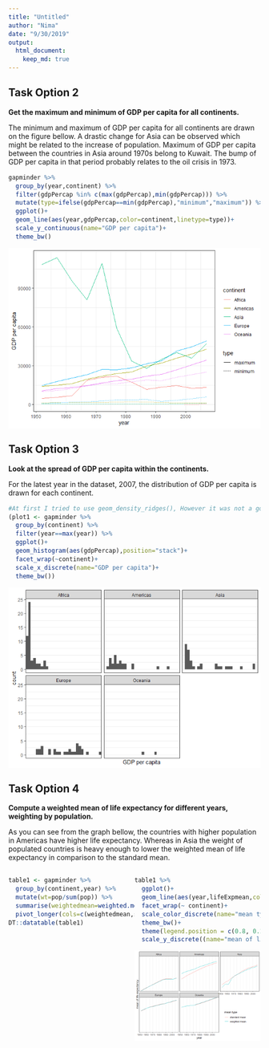 ```yaml
---
title: "Untitled"
author: "Nima"
date: "9/30/2019"
output: 
  html_document:
    keep_md: true
---
```







## Task Option 2

**Get the maximum and minimum of GDP per capita for all continents.**

The minimum and maximum of GDP per capita for all continents are drawn on the figure bellow. A drastic change for Asia can be observed which might be related to the increase of population. Maximum of GDP per capita between the countries in Asia around 1970s belong to Kuwait. The bump of GDP per capita in that period probably relates to  the oil crisis in 1973.


```r
gapminder %>% 
  group_by(year,continent) %>% 
  filter(gdpPercap %in% c(max(gdpPercap),min(gdpPercap))) %>% 
  mutate(type=ifelse(gdpPercap==min(gdpPercap),"minimum","maximum")) %>% 
  ggplot()+
  geom_line(aes(year,gdpPercap,color=continent,linetype=type))+
  scale_y_continuous(name="GDP per capita")+
  theme_bw()
```

<img src="hw03_files/figure-html/Task Option 2-1.png" style="display: block; margin: auto;" />

## Task Option 3

**Look at the spread of GDP per capita within the continents.**

For the latest year in the dataset, 2007, the distribution of GDP per capita is drawn for each continent.


```r
#At first I tried to use geom_density_ridges(), However it was not a good choice cause it didn't plot anything for Oceania. Only two rows belong to Oceania in this dataset and it might not be a good idea to plot the density distribution for that. Therefore, Ichose histogram instead.
(plot1 <- gapminder %>% 
  group_by(continent) %>% 
  filter(year==max(year)) %>% 
  ggplot()+
  geom_histogram(aes(gdpPercap),position="stack")+
  facet_wrap(~continent)+
  scale_x_discrete(name="GDP per capita")+
  theme_bw())
```

<img src="hw03_files/figure-html/Task Option 3-1.png" style="display: block; margin: auto;" />

## Task Option 4

**Compute a weighted mean of life expectancy for different years, weighting by population.**

As you can see from the graph bellow, the countries with higher population in Americas have higher life expectancy. Whereas in Asia the weight of populated countries is heavy enough to lower the weighted mean of life expectancy in comparison to the standard mean.

<!--https://stackoverflow.com/questions/20847371/two-column-layouts-in-rstudio-presentations-slidify-pandoc-->
<div style="float: left;width: 50%;">

```r
table1 <- gapminder %>% 
  group_by(continent,year) %>% 
  mutate(wt=pop/sum(pop)) %>%
  summarise(weightedmean=weighted.mean(lifeExp,wt),standardmean=mean(lifeExp)) %>% 
  pivot_longer(cols=c(weightedmean,standardmean),names_to = "mean_type",values_to = "lifeExpmean") 
DT::datatable(table1)
```

<!--html_preserve--><div id="htmlwidget-63cb8c04280578c7e436" style="width:100%;height:auto;" class="datatables html-widget"></div>
<script type="application/json" data-for="htmlwidget-63cb8c04280578c7e436">{"x":{"filter":"none","data":[["1","2","3","4","5","6","7","8","9","10","11","12","13","14","15","16","17","18","19","20","21","22","23","24","25","26","27","28","29","30","31","32","33","34","35","36","37","38","39","40","41","42","43","44","45","46","47","48","49","50","51","52","53","54","55","56","57","58","59","60","61","62","63","64","65","66","67","68","69","70","71","72","73","74","75","76","77","78","79","80","81","82","83","84","85","86","87","88","89","90","91","92","93","94","95","96","97","98","99","100","101","102","103","104","105","106","107","108","109","110","111","112","113","114","115","116","117","118","119","120"],["Africa","Africa","Africa","Africa","Africa","Africa","Africa","Africa","Africa","Africa","Africa","Africa","Africa","Africa","Africa","Africa","Africa","Africa","Africa","Africa","Africa","Africa","Africa","Africa","Americas","Americas","Americas","Americas","Americas","Americas","Americas","Americas","Americas","Americas","Americas","Americas","Americas","Americas","Americas","Americas","Americas","Americas","Americas","Americas","Americas","Americas","Americas","Americas","Asia","Asia","Asia","Asia","Asia","Asia","Asia","Asia","Asia","Asia","Asia","Asia","Asia","Asia","Asia","Asia","Asia","Asia","Asia","Asia","Asia","Asia","Asia","Asia","Europe","Europe","Europe","Europe","Europe","Europe","Europe","Europe","Europe","Europe","Europe","Europe","Europe","Europe","Europe","Europe","Europe","Europe","Europe","Europe","Europe","Europe","Europe","Europe","Oceania","Oceania","Oceania","Oceania","Oceania","Oceania","Oceania","Oceania","Oceania","Oceania","Oceania","Oceania","Oceania","Oceania","Oceania","Oceania","Oceania","Oceania","Oceania","Oceania","Oceania","Oceania","Oceania","Oceania"],[1952,1952,1957,1957,1962,1962,1967,1967,1972,1972,1977,1977,1982,1982,1987,1987,1992,1992,1997,1997,2002,2002,2007,2007,1952,1952,1957,1957,1962,1962,1967,1967,1972,1972,1977,1977,1982,1982,1987,1987,1992,1992,1997,1997,2002,2002,2007,2007,1952,1952,1957,1957,1962,1962,1967,1967,1972,1972,1977,1977,1982,1982,1987,1987,1992,1992,1997,1997,2002,2002,2007,2007,1952,1952,1957,1957,1962,1962,1967,1967,1972,1972,1977,1977,1982,1982,1987,1987,1992,1992,1997,1997,2002,2002,2007,2007,1952,1952,1957,1957,1962,1962,1967,1967,1972,1972,1977,1977,1982,1982,1987,1987,1992,1992,1997,1997,2002,2002,2007,2007],["weightedmean","standardmean","weightedmean","standardmean","weightedmean","standardmean","weightedmean","standardmean","weightedmean","standardmean","weightedmean","standardmean","weightedmean","standardmean","weightedmean","standardmean","weightedmean","standardmean","weightedmean","standardmean","weightedmean","standardmean","weightedmean","standardmean","weightedmean","standardmean","weightedmean","standardmean","weightedmean","standardmean","weightedmean","standardmean","weightedmean","standardmean","weightedmean","standardmean","weightedmean","standardmean","weightedmean","standardmean","weightedmean","standardmean","weightedmean","standardmean","weightedmean","standardmean","weightedmean","standardmean","weightedmean","standardmean","weightedmean","standardmean","weightedmean","standardmean","weightedmean","standardmean","weightedmean","standardmean","weightedmean","standardmean","weightedmean","standardmean","weightedmean","standardmean","weightedmean","standardmean","weightedmean","standardmean","weightedmean","standardmean","weightedmean","standardmean","weightedmean","standardmean","weightedmean","standardmean","weightedmean","standardmean","weightedmean","standardmean","weightedmean","standardmean","weightedmean","standardmean","weightedmean","standardmean","weightedmean","standardmean","weightedmean","standardmean","weightedmean","standardmean","weightedmean","standardmean","weightedmean","standardmean","weightedmean","standardmean","weightedmean","standardmean","weightedmean","standardmean","weightedmean","standardmean","weightedmean","standardmean","weightedmean","standardmean","weightedmean","standardmean","weightedmean","standardmean","weightedmean","standardmean","weightedmean","standardmean","weightedmean","standardmean","weightedmean","standardmean"],[38.7997279750475,39.1355,40.9403052180766,41.2663461538462,43.0992460329128,43.3194423076923,45.1772077062905,45.3345384615385,47.2122936521501,47.4509423076923,49.2088278705277,49.5804230769231,51.017435577706,51.5928653846154,52.8247902051933,53.3447884615385,53.3729182736405,53.6295769230769,53.2832668246949,53.5982692307692,53.3031425757613,53.3252307692308,54.564410575582,54.8060384615385,60.2359897329338,53.27984,62.0180618513162,55.96028,63.4370609609239,58.39876,64.5063011462444,60.41092,65.7049002213137,62.39492,67.6059124291115,64.39156,69.1926449461671,66.22884,70.3581433692225,68.09072,71.7217653328176,69.56836,73.1915383614986,71.15048,74.2473579779438,72.42204,75.3566822274303,73.60812,42.9411433815645,46.3143939393939,47.2883493522573,49.3185442424242,46.5736939433803,51.563223030303,53.8826096143001,54.66364,57.5215851305976,57.3192690909091,59.5564806946822,59.6105563636364,61.5747159471937,62.6179393939394,63.5371015638466,64.8511818181818,65.1487439322734,66.5372121212121,66.7709212276375,68.0205151515152,68.1373185404793,69.2338787878788,69.4438630420502,70.7284848484849,64.9053961792257,64.4085,66.8936447278967,66.7030666666667,68.4595697870354,68.5392333333333,69.5496344792575,69.7376,70.4688363824576,70.7750333333333,71.539885324365,71.9377666666667,72.5624715394946,72.8064,73.4471687527794,73.6421666666667,74.4427325214626,74.4401,75.7084874192255,75.5051666666667,77.0223200752147,76.7006,77.890570810699,77.6486,69.1704018414364,69.255,70.3169319373946,70.295,70.9880757672779,71.085,71.1784788020395,71.31,71.9227254891004,71.91,73.256841290098,72.855,74.5829133697747,74.29,75.9810712504052,75.32,77.3578771720427,76.945,78.6184344954439,78.19,80.1600591549825,79.74,81.0621540097011,80.7195]],"container":"<table class=\"display\">\n  <thead>\n    <tr>\n      <th> <\/th>\n      <th>continent<\/th>\n      <th>year<\/th>\n      <th>mean_type<\/th>\n      <th>lifeExpmean<\/th>\n    <\/tr>\n  <\/thead>\n<\/table>","options":{"columnDefs":[{"className":"dt-right","targets":[2,4]},{"orderable":false,"targets":0}],"order":[],"autoWidth":false,"orderClasses":false}},"evals":[],"jsHooks":[]}</script><!--/html_preserve-->

</div>

<div style="float: right;width: 50%;">

```r
table1 %>% 
  ggplot()+
  geom_line(aes(year,lifeExpmean,color=mean_type))+
  facet_wrap(~ continent)+
  scale_color_discrete(name="mean type",labels=c("standard mean","weighted mean"))+
  theme_bw()+
  theme(legend.position = c(0.8, 0.2))+
  scale_y_discrete((name="mean of life expectancy"))
```

![](hw03_files/figure-html/unnamed-chunk-3-1.png)<!-- -->
</div>
